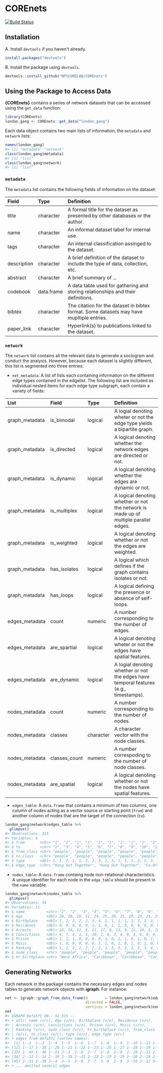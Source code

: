 
COREnets
========

[![Build Status](https://travis-ci.org/NPSCORELAB/COREnets.svg?branch=master)](https://travis-ci.org/NPSCORELAB/COREnets)

Installation
------------

A. Install `devtools` if you haven't already.

``` r
install.packages("devtools")
```

B. Install the package using `devtools`.

``` r
devtools::install_github("NPSCORELAB/COREnets")
```

Using the Package to Access Data
--------------------------------

**{COREnets}** contains a series of network datasets that can be accessed using the `get_data` function:

``` r
library(COREnets)
london_gang <- COREnets::get_data("london_gang")
```

Each data object contains two main lists of information, the `metadata` and `network` lists:

``` r
names(london_gang)
#> [1] "metadata" "network"
class(london_gang$metadata)
#> [1] "list"
class(london_gang$network)
#> [1] "list"
```

### `metadata`

The `metadata` list contains the following fields of information on the dataset:

| Field       | Type       | Definition                                                                               |
|:------------|:-----------|:-----------------------------------------------------------------------------------------|
| title       | character  | A formal title for the dataset as presented by other databases or the author.            |
| name        | character  | An informal dataset label for internal use.                                              |
| tags        | character  | An internal classification assinged to the dataset.                                      |
| description | character  | A brief definition of the dataset to include the type of data, collection, etc.          |
| abstract    | character  | A brief summary of ...                                                                   |
| codebook    | data.frame | A data table used for gathering and storing relationships and their definitions.         |
| bibtex      | character  | The citation for the dataset in bibtex format. Some datasets may have mupltiple entries. |
| paper\_link | character  | Hyperlink(s) to publications linked to the dataset.                                      |

### `network`

The `network` list contains all the relevant data to generate a sociogram and conduct the analysis. However, because each dataset is slightly different, this list is segmented into three entries:

-   `net_metadata`: A list of lists each containing information on the different edge types contained in the edgelist. The following list are included as individual nested items for each edge type subgraph, each contain a variety of fields:

<table>
<colgroup>
<col width="12%" />
<col width="11%" />
<col width="8%" />
<col width="67%" />
</colgroup>
<thead>
<tr class="header">
<th align="left">List</th>
<th align="left">Field</th>
<th align="left">Type</th>
<th align="left">Definition</th>
</tr>
</thead>
<tbody>
<tr class="odd">
<td align="left">graph_metadata</td>
<td align="left">is_bimodal</td>
<td align="left">logical</td>
<td align="left">A logial denoting wheter or not the edge type yields a bipartite graph.</td>
</tr>
<tr class="even">
<td align="left">graph_metadata</td>
<td align="left">is_directed</td>
<td align="left">logical</td>
<td align="left">A logical denoting whether the network edges are directed or not.</td>
</tr>
<tr class="odd">
<td align="left">graph_metadata</td>
<td align="left">is_dynamic</td>
<td align="left">logical</td>
<td align="left">A logical denoting whether the edges are dynamic or not.</td>
</tr>
<tr class="even">
<td align="left">graph_metadata</td>
<td align="left">is_multiplex</td>
<td align="left">logical</td>
<td align="left">A logical denoting whether or not the network is made up of multiple parallel edges.</td>
</tr>
<tr class="odd">
<td align="left">graph_metadata</td>
<td align="left">is_weighted</td>
<td align="left">logical</td>
<td align="left">A logical denoting whether or not the edges are weighted.</td>
</tr>
<tr class="even">
<td align="left">graph_metadata</td>
<td align="left">has_isolates</td>
<td align="left">logical</td>
<td align="left">A logical which defines if the graph contains isolates or not.</td>
</tr>
<tr class="odd">
<td align="left">graph_metadata</td>
<td align="left">has_loops</td>
<td align="left">logical</td>
<td align="left">A logical defining the presence or absence of self-loops.</td>
</tr>
<tr class="even">
<td align="left">edges_metadata</td>
<td align="left">count</td>
<td align="left">numeric</td>
<td align="left">A number corresponding to the number of edges.</td>
</tr>
<tr class="odd">
<td align="left">edges_metadata</td>
<td align="left">are_spartial</td>
<td align="left">logical</td>
<td align="left">A logical denoting wheter or not the edges have spatial features.</td>
</tr>
<tr class="even">
<td align="left">edges_metadata</td>
<td align="left">are_dynamic</td>
<td align="left">logical</td>
<td align="left">A logial denoting whether or not the edges have temporal features (e.g., timestamps).</td>
</tr>
<tr class="odd">
<td align="left">nodes_metadata</td>
<td align="left">count</td>
<td align="left">numeric</td>
<td align="left">A number corresponding to the number of nodes.</td>
</tr>
<tr class="even">
<td align="left">nodes_metadata</td>
<td align="left">classes</td>
<td align="left">character</td>
<td align="left">A character vector with the node classes.</td>
</tr>
<tr class="odd">
<td align="left">nodes_metadata</td>
<td align="left">classes_count</td>
<td align="left">numeric</td>
<td align="left">A number correspoding to the number of node classes.</td>
</tr>
<tr class="even">
<td align="left">nodes_metadata</td>
<td align="left">are_spatial</td>
<td align="left">logical</td>
<td align="left">A logical denoting whether or not the nodes have spatial features.</td>
</tr>
</tbody>
</table>

-   `edges_table`: A `data.frame` that contains a minimum of two columns, one column of nodes acting as a vector source or starting point (`from`) and another column of nodes that are the target of the connection (`to`).

``` r
london_gang$network$edges_table %>%
  glimpse()
#> Observations: 315
#> Variables: 6
#> $ from       <chr> "1", "1", "1", "1", "1", "1", "1", "1", "1", "1", "1"…
#> $ to         <chr> "2", "3", "4", "5", "6", "7", "8", "9", "10", "11", "…
#> $ from_class <chr> "people", "people", "people", "people", "people", "pe…
#> $ to_class   <chr> "people", "people", "people", "people", "people", "pe…
#> $ type       <dbl> 1, 1, 2, 1, 1, 2, 3, 2, 2, 3, 1, 1, 1, 2, 2, 3, 1, 1,…
#> $ edge_type  <chr> "Hang Out Together", "Hang Out Together", "Co-Offend …
```

-   `nodes_table`: A `data.frame` containg node non-relational characteristics. A unique identifier for each node in the `edge_table` should be present in the `name` variable.

``` r
london_gang$network$nodes_table %>%
  glimpse()
#> Observations: 54
#> Variables: 11
#> $ name          <chr> "1", "2", "3", "4", "5", "6", "7", "8", "9", "10",…
#> $ Age           <dbl> 20, 20, 19, 21, 24, 25, 20, 21, 20, 23, 21, 25, 21…
#> $ Birthplace    <dbl> 1, 2, 2, 2, 2, 3, 4, 1, 1, 1, 1, 3, 3, 3, 3, 3, 2,…
#> $ Residence     <dbl> 0, 0, 0, 0, 0, 1, 1, 0, 1, 1, 0, 0, 0, 0, 0, 0, 0,…
#> $ Arrests       <dbl> 16, 16, 12, 8, 11, 17, 8, 15, 9, 12, 16, 5, 19, 23…
#> $ Convictions   <dbl> 4, 7, 4, 1, 3, 10, 1, 6, 3, 4, 8, 3, 9, 9, 9, 7, 8…
#> $ Prison        <dbl> 1, 1, 1, 0, 0, 0, 0, 1, 0, 1, 1, 0, 1, 0, 1, 1, 0,…
#> $ Music         <dbl> 1, 0, 0, 0, 0, 0, 1, 1, 0, 1, 0, 1, 0, 1, 0, 0, 0,…
#> $ Ranking       <dbl> 1, 2, 2, 2, 2, 2, 2, 3, 3, 3, 3, 3, 3, 3, 4, 4, 4,…
#> $ node_class    <chr> "people", "people", "people", "people", "people", …
#> $ hr_birthplace <chr> "West Africa", "Caribbean", "Caribbean", "Caribbea…
```

Generating Networks
-------------------

Each network in the package contains the necessary edges and nodes tables to generate network objects with **igraph**. For instance:

``` r
net <- igraph::graph_from_data_frame(d        = london_gang$network$edges_table,
                                     directed = FALSE, 
                                     vertices = london_gang$network$nodes_table)
net
#> IGRAPH 8efa5f1 UN-- 54 315 -- 
#> + attr: name (v/c), Age (v/n), Birthplace (v/n), Residence (v/n),
#> | Arrests (v/n), Convictions (v/n), Prison (v/n), Music (v/n),
#> | Ranking (v/n), node_class (v/c), hr_birthplace (v/c), from_class
#> | (e/c), to_class (e/c), type (e/n), edge_type (e/c)
#> + edges from 8efa5f1 (vertex names):
#>  [1] 1--2  1--3  1--4  1--5  1--6  1--7  1--8  1--9  1--10 1--11 1--12
#> [12] 1--17 1--18 1--20 1--21 1--22 1--23 1--25 1--27 1--28 1--29 1--43
#> [23] 1--45 1--46 1--51 2--3  2--6  2--7  2--8  2--9  2--10 2--11 2--12
#> [34] 2--13 2--14 2--16 2--18 2--21 2--22 2--23 2--25 2--28 2--29 2--30
#> [45] 2--31 2--38 3--4  3--5  3--6  3--7  3--8  3--9  3--10 3--12 3--13
#> + ... omitted several edges
```
